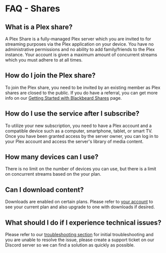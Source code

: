 # FAQ - Shares

## What is a Plex share?

A Plex Share is a fully-managed Plex server which you are invited to for streaming purposes via the Plex application on your device. You have no administrative permissions and no ability to add family/friends to the Plex instance. Your account is given a maximum amount of concurrent streams which you must adhere to at all times.

## How do I join the Plex share?

To join the Plex share, you need to be invited by an existing member as Plex shares are closed to the public. If you do have a referral, you can get more info on our [Getting Started with Blackbeard Shares](../shares/getting-started.md) page.

## How do I use the service after I subscribe?

To utilize your new subscription, you need to have a Plex account and a compatible device such as a computer, smartphone, tablet, or smart TV. Once you have been granted access by the server owner, you can log in to your Plex account and access the server's library of media content.

## How many devices can I use?
There is no limit on the number of devices you can use, but there is a limit on concurrent streams based on the your plan.

## Can I download content?
Downloads are enabled on certain plans. Please refer to [your account](https://blackbeard.media/my-account) to see your current plan and also upgrade to one with downloads if desired.

## What should I do if I experience technical issues?

Please refer to our [troubleshooting section](#) for initial troubleshooting and you are unable to resolve the issue, please create a support ticket on our Discord server so we can find a solution as quickly as possible.
